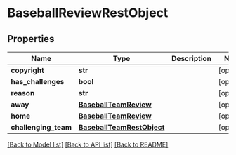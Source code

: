 # BaseballReviewRestObject

## Properties
Name | Type | Description | Notes
------------ | ------------- | ------------- | -------------
**copyright** | **str** |  | [optional] 
**has_challenges** | **bool** |  | [optional] 
**reason** | **str** |  | [optional] 
**away** | [**BaseballTeamReview**](BaseballTeamReview.md) |  | [optional] 
**home** | [**BaseballTeamReview**](BaseballTeamReview.md) |  | [optional] 
**challenging_team** | [**BaseballTeamRestObject**](BaseballTeamRestObject.md) |  | [optional] 

[[Back to Model list]](../README.md#documentation-for-models) [[Back to API list]](../README.md#documentation-for-api-endpoints) [[Back to README]](../README.md)

